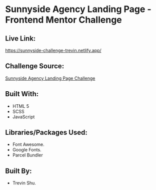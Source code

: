 # Sunnyside Agency Landing Page - Frontend Mentor Challenge

## Live Link:

https://sunnyside-challenge-trevin.netlify.app/

## Challenge Source:

[Sunnyside Agency Landing Page Challenge](https://www.frontendmentor.io/challenges/sunnyside-agency-landing-page-7yVs3B6ef/hub/sunnyside-agency-landing-page-rkwtPwPIq)

## Built With:

- HTML 5
- SCSS
- JavaScript

## Libraries/Packages Used:

- Font Awesome.
- Google Fonts.
- Parcel Bundler

## Built By:

- Trevin Shu.
